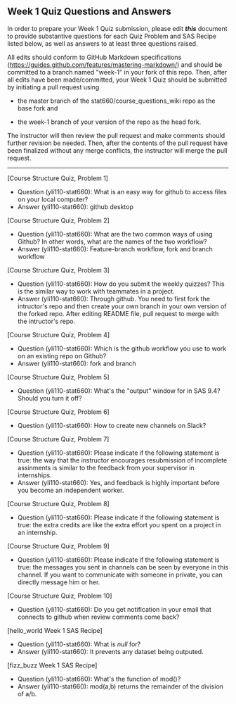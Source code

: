 ## Week 1 Quiz Questions and Answers

In order to prepare your Week 1 Quiz submission, please edit ***this*** document to provide substantive questions for each Quiz Problem and SAS Recipe listed below, as well as answers to at least three questions raised.

All edits should conform to GitHub Markdown specifications (https://guides.github.com/features/mastering-markdown/) and should be committed to a branch named "week-1" in your fork of this repo. Then, after all edits have been made/committed, your Week 1 Quiz should be submitted by initiating a pull request using

- the master branch of the stat660/course_questions_wiki repo as the base fork and

- the week-1 branch of your version of the repo as the head fork.

The instructor will then review the pull request and make comments should further revision be needed. Then, after the contents of the pull request have been finalized without any merge conflicts, the instructor will merge the pull request.



********************************************************************************



[Course Structure Quiz, Problem 1]
* Question (yli110-stat660): What is an easy way for github to access files on your local computer?
* Answer (yli110-stat660): github desktop



[Course Structure Quiz, Problem 2]
* Question (yli110-stat660): What are the two common ways of using Github? In other words, what are the names of the two workflow?
* Answer (yli110-stat660): Feature-branch workflow, fork and branch workflow



[Course Structure Quiz, Problem 3]
* Question (yli110-stat660): How do you submit the weekly quizzes? This is the similar way to work with teammates in a project.
* Answer (yli110-stat660): Through github. You need to first fork the intructor's repo and then create your own branch in your own version of the forked repo. After editing README file, pull request to merge with the intructor's repo.



[Course Structure Quiz, Problem 4]
* Question (yli110-stat660): Which is the github workflow you use to work on an existing repo on Github?
* Answer (yli110-stat660): fork and branch



[Course Structure Quiz, Problem 5]
* Question (yli110-stat660): What's the "output" window for in SAS 9.4? Should you turn it off?



[Course Structure Quiz, Problem 6]
* Question (yli110-stat660): How to create new channels on Slack?



[Course Structure Quiz, Problem 7]
* Question (yli110-stat660): Please indicate if the following statement is true: the way that the instructor encourages resubmission of incomplete assinments is similar to the feedback from your supervisor in internships.
* Answer (yli110-stat660): Yes, and feedback is highly important before you become an independent worker.



[Course Structure Quiz, Problem 8]
* Question (yli110-stat660): Please indicate if the following statement is true: the extra credits are like the extra effort you spent on a project in an internship.



[Course Structure Quiz, Problem 9]
* Question (yli110-stat660): Please indicate if the following statement is true: the messages you sent in channels can be seen by everyone in this channel. If you want to communicate with someone in private, you can directly message him or her.



[Course Structure Quiz, Problem 10]
* Question (yli110-stat660): Do you get notification in your email that connects to github when review comments come back?



[hello_world Week 1 SAS Recipe]
* Question (yli110-stat660): What is _null_ for?
* Answer (yli110-stat660): It prevents any dataset being outputed.



[fizz_buzz Week 1 SAS Recipe]
* Question (yli110-stat660): What's the function of mod()?
* Answer (yli110-stat660): mod(a,b) returns the remainder of the division of a/b.


